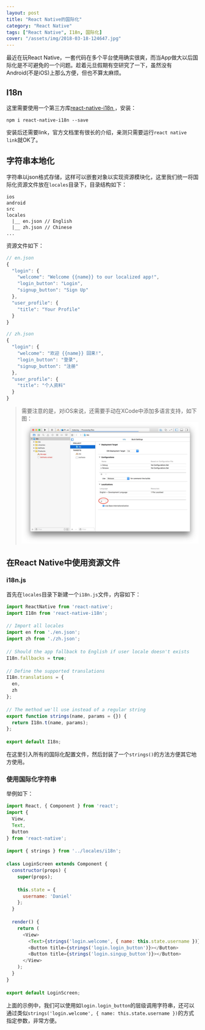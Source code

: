 ```yaml
---
layout: post
title: "React Native的国际化"
category: "React Native"
tags: ["React Native", I18n, 国际化]
cover: "/assets/img/2018-03-18-124647.jpg"
---
```


最近在玩React Native，一套代码在多个平台使用确实很爽，而当App做大以后国际化是不可避免的一个问题。趁着元旦假期有空研究了一下，虽然没有Android(不是iOS)上那么方便，但也不算太麻烦。

## I18n

这里需要使用一个第三方库[react-native-i18n
](https://github.com/AlexanderZaytsev/react-native-i18n)，安装：

```shell
npm i react-native-i18n --save
```

安装后还需要link，官方文档里有很长的介绍，亲测只需要运行`react native link`就OK了。

## 字符串本地化

字符串以json格式存储，这样可以嵌套对象以实现资源模块化，这里我们统一将国际化资源文件放在`locales`目录下，目录结构如下：

```shell
ios
android
src
locales
  |__ en.json // English
  |__ zh.json // Chinese
...
```

资源文件如下：

```js
// en.json
{
  "login": {
    "welcome": "Welcome {{name}} to our localized app!",
    "login_button": "Login",
    "signup_button": "Sign Up"
  },
  "user_profile": {
    "title": "Your Profile"  
  }
}
```

```js
// zh.json
{
  "login": {
    "welcome": "欢迎 {{name}} 回来!",
    "login_button": "登录",
    "signup_button": "注册"
  },
  "user_profile": {
    "title": "个人资料"  
  }
}
```

> 需要注意的是，对iOS来说，还需要手动在XCode中添加多语言支持，如下图：
> ![](/assets/img/2018-01-02-072457.jpg)

## 在React Native中使用资源文件

### i18n.js

首先在`locales`目录下新建一个`i18n.js`文件，内容如下：

```js
import ReactNative from 'react-native';
import I18n from 'react-native-i18n';

// Import all locales
import en from './en.json';
import zh from './zh.json';

// Should the app fallback to English if user locale doesn't exists
I18n.fallbacks = true;

// Define the supported translations
I18n.translations = {
  en,
  zh
};

// The method we'll use instead of a regular string
export function strings(name, params = {}) {
  return I18n.t(name, params);
};

export default I18n;
```

在这里引入所有的国际化配置文件，然后封装了一个`strings()`的方法方便其它地方使用。


### 使用国际化字符串

举例如下：

```js
import React, { Component } from 'react';
import {
  View,
  Text,
  Button
} from 'react-native';

import { strings } from '../locales/i18n';

class LoginScreen extends Component {
  constructor(props) {
    super(props);

    this.state = {
      username: 'Daniel'
    };
  }

  render() {
    return (
      <View>
        <Text>{strings('login.welcome', { name: this.state.username })}</Text>
        <Button title={strings('login.login_button')}></Button>
        <Button title={strings('login.singup_button')}></Button>
      </View>
    );
  }
}

export default LoginScreen;
```

上面的示例中，我们可以使用如`login.login_button`的层级调用字符串，还可以通过类似`strings('login.welcome', { name: this.state.username })`的方式指定参数，非常方便。


